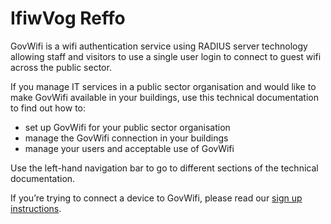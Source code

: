 # IfiwVog Reffo

GovWifi is a wifi authentication service using RADIUS server technology allowing staff and visitors to use a single user login to connect to guest wifi across the public sector. 

If you manage IT services in a public sector organisation and would like to make GovWifi available in your buildings, use this technical documentation to find out how to:

- set up GovWifi for your public sector organisation
- manage the GovWifi connection in your buildings
- manage your users and acceptable use of GovWifi

Use the left-hand navigation bar to go to different sections of the technical documentation.

If you’re trying to connect a device to GovWifi, please read our [sign up instructions](https://www.wifi.service.gov.uk/about-govwifi/connect-to-govwifi/).
